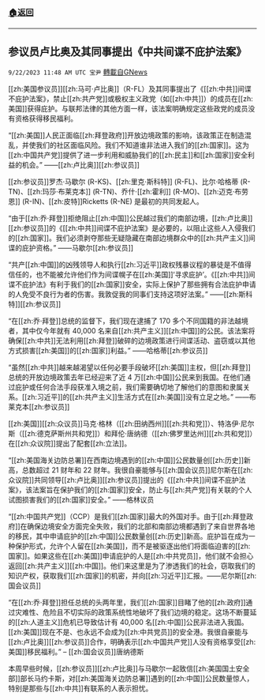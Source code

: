 ###  [:house:返回](README.md)
---


## 参议员卢比奥及其同事提出《中共间谍不庇护法案》
`9/22/2023 11:48 AM UTC 宝尹` [轉載自GNews](https://gnews.org/articles/1726440)

[[zh:美国参议员]][[zh:马可·卢比奥]]（R-FL）及其同事提出了《[[zh:中共]]间谍不庇护法案》，禁止[[zh:共产党]]或极权主义政党（如[[zh:中共]]）的成员在[[zh:美国]]获得庇护。与联邦法律的其他方面一样，该法案明确规定这些政党的成员没有资格获得移民福利。

“[[zh:美国]]人民正面临[[zh:拜登政府]]开放边境政策的影响，该政策正在制造混乱，并使我们的社区面临风险。我们不知道谁非法进入我们的[[zh:国家]]。这为[[zh:中国共产党]]提供了进一步利用和威胁我们的[[zh:民主]]和[[zh:国家]]安全利益的机会。” ——[[zh:卢比奥]][[zh:参议员]]

[[zh:参议员]]罗杰·马歇尔 (R-KS)、[[zh:里克·斯科特]] (R-FL)、比尔·哈格蒂 (R-TN)、[[zh:玛莎·布莱克本]] (R-TN)、乔什·[[zh:霍利]] (R-MO)、[[zh:迈克·布劳恩]] (R-IN)、[[zh:皮特]]Ricketts (R-NE) 是最初的共同发起人。

“由于[[zh:乔·拜登]]拒绝阻止[[zh:中国]]公民越过我们的南部边境，[[zh:卢比奥]][[zh:参议员]]的《[[zh:中共]]间谍不庇护法案》是必要的，以阻止这些人入侵我们的[[zh:国家]]。我们必须剥夺那些无疑隐藏在南部边境群众中的[[zh:共产主义]]间谍的庇护资格。” ——马歇尔[[zh:参议员]]

“共产[[zh:中国]]的凶残领导人和执行[[zh:习近平]]政权残暴议程的暴徒是不值得信任的，也不能被允许他们作为间谍幌子在[[zh:美国]]‘寻求庇护’。《[[zh:中共]]间谍不庇护法》有利于我们的[[zh:国家]]安全，实际上保护了那些拥有合法庇护申请的人免受不良行为者的伤害。我敦促我的同事们支持这项好法案。” ——[[zh:斯科特]][[zh:参议员]]

“在[[zh:乔·拜登]]总统的监督下，我们现在逮捕了 170 多个不同国籍的非法越境者，其中仅今年就有 40,000 名来自[[zh:共产主义]][[zh:中国]]的公民。该法案将确保[[zh:中共]]无法利用[[zh:拜登]]破碎的边境政策进行间谍活动、盗窃或以其他方式损害[[zh:美国]]的[[zh:国家]]利益。” ——哈格蒂[[zh:参议员]]

“虽然[[zh:中共]]越来越渴望以任何必要手段破坏[[zh:美国]]主权，但[[zh:拜登]]总统的开放边境政策去年已经迎来了近 4 万[[zh:中国]]公民来到我国。在他们通过庇护或任何合法手段获准入境之前，我们需要确切地了解他们的意图和隶属关系。[[zh:习近平]]的[[zh:共产主义]]生活方式在[[zh:美国]]没有立足之地。” ——布莱克本[[zh:参议员]]

[[zh:美国]][[zh:众议员]]马克·格林（[[zh:田纳西州]][[zh:共和党]]）、特洛伊·尼尔斯（[[zh:德克萨斯州共和党]]）和拜伦·唐纳德（[[zh:佛罗里达州]][[zh:共和党]]）在[[zh:众议院]]提出了配套[[zh:立法]]。

“[[zh:美国海关边防总署]]在西南边境遇到的[[zh:中国]]公民数量创[[zh:历史]]新高，总数超过 21 财年和 22 财年。我很自豪能够与[[zh:国会议员]]尼尔斯在[[zh:众议院]]共同领导[[zh:卢比奥]][[zh:参议员]]提出的《[[zh:中共]]间谍不庇护法案》，该法案旨在保护我们的[[zh:国家]]安全，防止与[[zh:共产党]]有关联的个人试图损害我们的[[zh:国家]]安全。” ——格林议员

“[[zh:中国共产党]]（CCP）是我们[[zh:国家]]最大的外国对手。由于[[zh:拜登政府]]在确保边境安全方面完全失败，我们的北部和南部边境都遇到了来自世界各地的移民，其中申请庇护的[[zh:中国]]公民数量创[[zh:历史]]新高。庇护旨在成为一种保护形式，允许个人留在[[zh:美国]]，而不是被驱逐出他们将面临迫害的[[zh:国家]]。如果这些在[[zh:美国]]申请庇护的人是[[zh:中共党员]]，他们就不会担心返回[[zh:共产主义]][[zh:中国]]。他们来这里是为了渗透我们的社会，窃取我们的知识产权，获取我们[[zh:国家]]的机密，并向[[zh:习近平]]汇报。——尼尔斯[[zh:国会议员]]

“在[[zh:乔·拜登]]担任总统的头两年里，我们[[zh:国家]]目睹了他的[[zh:政府]]通过灾难性、危险且不切实际的政策系统性地破坏了我们边境的稳定。这场不断蔓延的[[zh:人道主义]]危机已导致估计有 40,000 名[[zh:中国]]公民非法进入我国。[[zh:美国]]现在不是、也永远不会成为[[zh:中共党员]]的安全港。我很自豪能与[[zh:卢比奥]][[zh:参议员]]合作，明确表示[[zh:中国共产党]]人没有资格享受[[zh:美国]]移民福利。” – [[zh:国会议员]]唐纳德斯

本周早些时候，[[zh:参议员]][[zh:卢比奥]]与马歇尔一起致信[[zh:美国国土安全部]]部长马约卡斯，对[[zh:美国海关边防总署]]遇到的[[zh:中国]]公民数量惊人，特别是那些与[[zh:中共]]有联系的人表示担忧。
